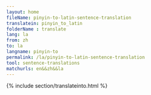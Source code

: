 ```yaml
---
layout: home
fileName: pinyin-to-latin-sentence-translation
translatein: pinyin_to_latin
folderName : translate
lang: la
from: zh
to: la
langname: pinyin-to
permalink: /la/pinyin-to-latin-sentence-translation
tool: sentence-translations
matchurls: en&&zh&&la
---
```

{% include section/translateinto.html %}
